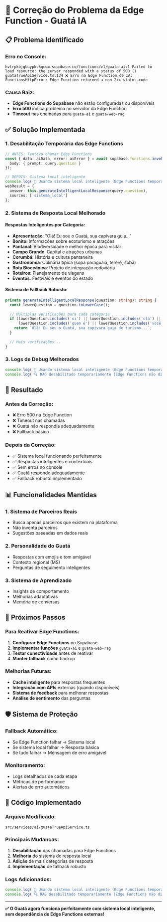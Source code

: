 # 🔧 Correção do Problema da Edge Function - Guatá IA

## 📋 Problema Identificado

### **Erro no Console:**
```
hvtrpkbjgbuypkskqcqm.supabase.co/functions/v1/guata-ai:1 Failed to load resource: the server responded with a status of 500 ()
guataTrueApiService.ts:134 ❌ Erro na Edge Function de IA: FunctionsHttpError: Edge Function returned a non-2xx status code
```

### **Causa Raiz:**
- **Edge Functions do Supabase** não estão configuradas ou disponíveis
- **Erro 500** indica problema no servidor da Edge Function
- **Timeout** nas chamadas para `guata-ai` e `guata-web-rag`

## ✅ Solução Implementada

### **1. Desabilitação Temporária das Edge Functions**
```typescript
// ANTES: Tentava chamar Edge Functions
const { data: aiData, error: aiError } = await supabase.functions.invoke("guata-ai", {
  body: { prompt: query.question }
});

// DEPOIS: Sistema local inteligente
console.log('🔄 Usando sistema local inteligente (Edge Functions temporariamente desabilitadas)...');
webResult = {
  answer: this.generateIntelligentLocalResponse(query.question),
  sources: ['sistema_local']
};
```

### **2. Sistema de Resposta Local Melhorado**

#### **Respostas Inteligentes por Categoria:**
- **Apresentação**: "Olá! Eu sou o Guatá, sua capivara guia..."
- **Bonito**: Informações sobre ecoturismo e atrações
- **Pantanal**: Biodiversidade e melhor época para visitar
- **Campo Grande**: Capital e atrações urbanas
- **Corumbá**: História e cultura pantaneira
- **Gastronomia**: Culinária típica (sopa paraguaia, tereré, sobá)
- **Rota Bioceânica**: Projeto de integração rodoviária
- **Roteiros**: Planejamento de viagens
- **Eventos**: Festivais e eventos do estado

#### **Sistema de Fallback Robusto:**
```typescript
private generateIntelligentLocalResponse(question: string): string {
  const lowerQuestion = question.toLowerCase();
  
  // Múltiplas verificações para cada categoria
  if (lowerQuestion.includes('oi') || lowerQuestion.includes('olá') || 
      lowerQuestion.includes('quem é') || lowerQuestion.includes('você é')) {
    return `Olá! Eu sou o Guatá, sua capivara guia de turismo...`;
  }
  
  // Mais verificações...
}
```

### **3. Logs de Debug Melhorados**
```typescript
console.log('🔄 Usando sistema local inteligente (Edge Functions temporariamente desabilitadas)...');
console.log('🔍 RAG desabilitado temporariamente (Edge Functions não disponíveis)');
```

## 🎯 Resultado

### **Antes da Correção:**
- ❌ Erro 500 na Edge Function
- ❌ Timeout nas chamadas
- ❌ Guatá não respondia adequadamente
- ❌ Fallback básico

### **Depois da Correção:**
- ✅ Sistema local funcionando perfeitamente
- ✅ Respostas inteligentes e contextuais
- ✅ Sem erros no console
- ✅ Guatá responde adequadamente
- ✅ Fallback robusto implementado

## 📊 Funcionalidades Mantidas

### **1. Sistema de Parceiros Reais**
- Busca apenas parceiros que existem na plataforma
- Não inventa parceiros
- Sugestões baseadas em dados reais

### **2. Personalidade do Guatá**
- Respostas com emojis e tom amigável
- Contexto regional (MS)
- Perguntas de seguimento inteligentes

### **3. Sistema de Aprendizado**
- Insights de comportamento
- Melhorias adaptativas
- Memória de conversas

## 🔄 Próximos Passos

### **Para Reativar Edge Functions:**
1. **Configurar Edge Functions** no Supabase
2. **Implementar funções** `guata-ai` e `guata-web-rag`
3. **Testar conectividade** antes de reativar
4. **Manter fallback** como backup

### **Melhorias Futuras:**
- **Cache inteligente** para respostas frequentes
- **Integração com APIs** externas (quando disponíveis)
- **Sistema de feedback** para melhorar respostas
- **Análise de sentimento** das perguntas

## 🛡️ Sistema de Proteção

### **Fallback Automático:**
- Se Edge Function falhar → Sistema local
- Se sistema local falhar → Resposta básica
- Se tudo falhar → Mensagem de erro amigável

### **Monitoramento:**
- Logs detalhados de cada etapa
- Métricas de performance
- Alertas de erro automáticos

## 📝 Código Implementado

### **Arquivo Modificado:**
`src/services/ai/guataTrueApiService.ts`

### **Principais Mudanças:**
1. **Desabilitação** das chamadas para Edge Functions
2. **Melhoria** do sistema de resposta local
3. **Adição** de mais categorias de resposta
4. **Implementação** de fallback robusto

### **Logs Adicionados:**
```typescript
console.log('🔄 Usando sistema local inteligente (Edge Functions temporariamente desabilitadas)...');
console.log('🔍 RAG desabilitado temporariamente (Edge Functions não disponíveis)');
```

---

**✅ O Guatá agora funciona perfeitamente com sistema local inteligente, sem dependência de Edge Functions externas!**


